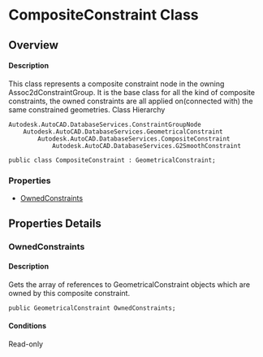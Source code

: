# CompositeConstraint Class

## Overview

#### Description
This class represents a composite constraint node in the owning Assoc2dConstraintGroup. It is the base class for all the kind of composite constraints, the owned constraints are all applied on(connected with) the same constrained geometries.
Class Hierarchy
```text
Autodesk.AutoCAD.DatabaseServices.ConstraintGroupNode
    Autodesk.AutoCAD.DatabaseServices.GeometricalConstraint
        Autodesk.AutoCAD.DatabaseServices.CompositeConstraint
            Autodesk.AutoCAD.DatabaseServices.G2SmoothConstraint
```

```text
public class CompositeConstraint : GeometricalConstraint;
```

### Properties

- [OwnedConstraints](#ownedconstraints)


## Properties Details

### OwnedConstraints

#### Description
Gets the array of references to GeometricalConstraint objects which are owned by this composite constraint.
```text
public GeometricalConstraint OwnedConstraints;
```

#### Conditions
Read-only